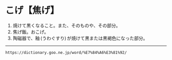 # こげ【焦げ】

1.  焼けて黒くなること。また、そのものや、その部分。
2.  焦げ飯。おこげ。
3.  陶磁器で、釉 (うわぐすり) が焼けて黒または黒褐色になった部分。

---
`https://dictionary.goo.ne.jp/word/%E7%84%A6%E3%81%92/`
